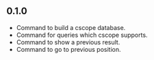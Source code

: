## 0.1.0
* Command to build a cscope database.
* Command for queries which cscope supports.
* Command to show a previous result.
* Command to go to previous position.
